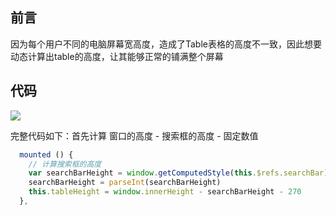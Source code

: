 前言
--

因为每个用户不同的电脑屏幕宽高度，造成了Table表格的高度不一致，因此想要动态计算出table的高度，让其能够正常的铺满整个屏幕

代码
--

![](http://image.moguit.cn/2652bc26060547bf8fabb9636979303a)

完整代码如下：首先计算 窗口的高度 - 搜索框的高度 - 固定数值

```js
  mounted () {
    // 计算搜索框的高度
    var searchBarHeight = window.getComputedStyle(this.$refs.searchBar).height.replace('px', '')
    searchBarHeight = parseInt(searchBarHeight)
    this.tableHeight = window.innerHeight - searchBarHeight - 270
  },
```
